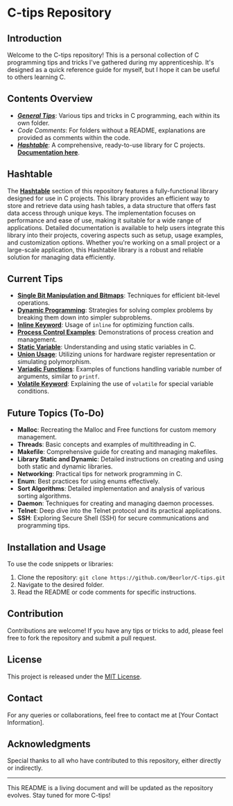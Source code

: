 # C-tips Repository

## Introduction
Welcome to the C-tips repository! This is a personal collection of C programming tips and tricks I've gathered during my apprenticeship. It's designed as a quick reference guide for myself, but I hope it can be useful to others learning C.

## Contents Overview
- [***General Tips***](#current-tips): Various tips and tricks in C programming, each within its own folder.
- *Code Comments*: For folders without a README, explanations are provided as comments within the code.
- [***Hashtable***](#hashtable): A comprehensive, ready-to-use library for C projects. [**Documentation here**](https://github.com/Beorlor/C-tips/tree/main/Hashtable).

## Hashtable
The [**Hashtable**](https://github.com/Beorlor/C-tips/tree/main/Hashtable) section of this repository features a fully-functional library designed for use in C projects. This library provides an efficient way to store and retrieve data using hash tables, a data structure that offers fast data access through unique keys. The implementation focuses on performance and ease of use, making it suitable for a wide range of applications. Detailed documentation is available to help users integrate this library into their projects, covering aspects such as setup, usage examples, and customization options. Whether you're working on a small project or a large-scale application, this Hashtable library is a robust and reliable solution for managing data efficiently.

## Current Tips
- [**Single Bit Manipulation and Bitmaps**](https://github.com/Beorlor/C-tips/tree/main/Bit_Manipulation): Techniques for efficient bit-level operations.
- [**Dynamic Programming**](https://github.com/Beorlor/C-tips/tree/main/Dynamic_Programming): Strategies for solving complex problems by breaking them down into simpler subproblems.
- [**Inline Keyword**](https://github.com/Beorlor/C-tips/tree/main/Inline_Keyword): Usage of `inline` for optimizing function calls.
- [**Process Control Examples**](https://github.com/Beorlor/C-tips/tree/main/Process_Control): Demonstrations of process creation and management.
- [**Static Variable**](https://github.com/Beorlor/C-tips/tree/main/Static_Variable): Understanding and using static variables in C.
- [**Union Usage**](https://github.com/Beorlor/C-tips/tree/main/Union_Usage): Utilizing unions for hardware register representation or simulating polymorphism.
- [**Variadic Functions**](https://github.com/Beorlor/C-tips/tree/main/Variadic_Functions): Examples of functions handling variable number of arguments, similar to `printf`.
- [**Volatile Keyword**](https://github.com/Beorlor/C-tips/tree/main/Volatile_Keyword): Explaining the use of `volatile` for special variable conditions.

## Future Topics (To-Do)
- **Malloc**: Recreating the Malloc and Free functions for custom memory management.
- **Threads**: Basic concepts and examples of multithreading in C.
- **Makefile**: Comprehensive guide for creating and managing makefiles.
- **Library Static and Dynamic**: Detailed instructions on creating and using both static and dynamic libraries.
- **Networking**: Practical tips for network programming in C.
- **Enum**: Best practices for using enums effectively.
- **Sort Algorithms**: Detailed implementation and analysis of various sorting algorithms.
- **Daemon**: Techniques for creating and managing daemon processes.
- **Telnet**: Deep dive into the Telnet protocol and its practical applications.
- **SSH**: Exploring Secure Shell (SSH) for secure communications and programming tips.

## Installation and Usage
To use the code snippets or libraries:
1. Clone the repository: `git clone https://github.com/Beorlor/C-tips.git`
2. Navigate to the desired folder.
3. Read the README or code comments for specific instructions.

## Contribution
Contributions are welcome! If you have any tips or tricks to add, please feel free to fork the repository and submit a pull request.

## License
This project is released under the [MIT License](LICENSE.md).

## Contact
For any queries or collaborations, feel free to contact me at [Your Contact Information].

## Acknowledgments
Special thanks to all who have contributed to this repository, either directly or indirectly.

---

This README is a living document and will be updated as the repository evolves. Stay tuned for more C-tips!
